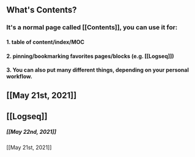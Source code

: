 ## What's **Contents**?
### It's a normal page called [[Contents]], you can use it for:
#### 1. table of content/index/MOC
#### 2. pinning/bookmarking favorites pages/blocks (e.g. [[Logseq]])
#### 3. You can also put many different things, depending on your personal workflow.
## [[May 21st, 2021]]
## [[Logseq]]
##### [[May 22nd, 2021]]
[[May 21st, 2021]]
